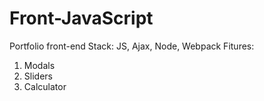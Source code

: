 # Front-JavaScript

Portfolio front-end 
Stack: JS, Ajax, Node, Webpack
Fitures:
1. Modals
2. Sliders
3. Calculator
